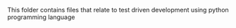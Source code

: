 This folder contains files that relate to test driven development using python programming language
